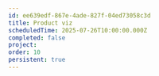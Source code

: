```yaml
---
id: ee639edf-867e-4ade-827f-04ed73058c3d
title: Product viz
scheduledTime: 2025-07-26T10:00:00.000Z
completed: false
project: 
order: 10
persistent: true
---
```


